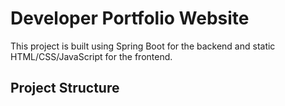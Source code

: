 # Developer Portfolio Website

This project is built using Spring Boot for the backend and static HTML/CSS/JavaScript for the frontend.

## Project Structure

